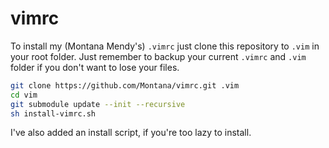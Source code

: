 # vimrc

To install my (Montana Mendy's) `.vimrc` just clone this repository to `.vim` in your root folder. Just remember to backup your current `.vimrc` and `.vim` folder if you don't want to lose your files.

```sh
git clone https://github.com/Montana/vimrc.git .vim
cd vim
git submodule update --init --recursive
sh install-vimrc.sh
```

I've also added an install script, if you're too lazy to install.
